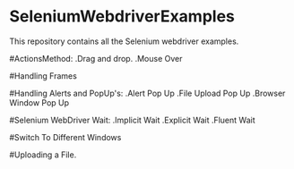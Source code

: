 # SeleniumWebdriverExamples
This repository contains all the Selenium webdriver examples. 

#ActionsMethod: 
  .Drag and drop.
  .Mouse Over
  
#Handling Frames

#Handling Alerts and PopUp's:
  .Alert Pop Up
  .File Upload Pop Up
  .Browser Window Pop Up
  
#Selenium WebDriver Wait:
  .Implicit Wait
  .Explicit Wait
  .Fluent Wait
  
 #Switch To Different Windows
 
 #Uploading a File. 
  
 
